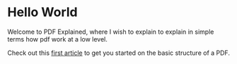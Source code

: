 # Hello World

Welcome to PDF Explained, where I wish to explain to explain in simple terms how pdf work at a low level.

Check out this [first article](pdf-structure) to get you started on the basic structure of a PDF.
